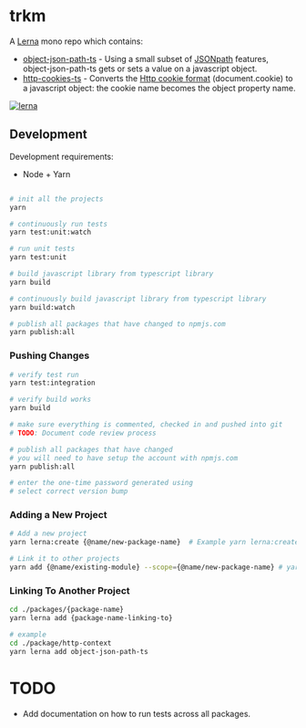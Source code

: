 # trkm

A [Lerna](https://lerna.js.org/) mono repo which contains:

* [object-json-path-ts](./packages/object-json-path-ts/README.md) - Using a small subset of [JSONpath](https://jsontostring.com/jsonpath/) features, object-json-path-ts gets or sets a value on a javascript object.
* [http-cookies-ts](./packages/http-cookies-ts/README.md) - Converts the [Http cookie format](https://developer.mozilla.org/en-US/docs/web/api/document/cookie) (document.cookie) to a javascript object: the cookie name becomes the object property name.

[![lerna](https://img.shields.io/badge/maintained%20with-lerna-cc00ff.svg)](https://lerna.js.org/)

## Development

Development requirements:

* Node + Yarn

```bash

# init all the projects
yarn

# continuously run tests
yarn test:unit:watch

# run unit tests
yarn test:unit

# build javascript library from typescript library
yarn build

# continuously build javascript library from typescript library
yarn build:watch

# publish all packages that have changed to npmjs.com
yarn publish:all
```

### Pushing Changes

```bash
# verify test run
yarn test:integration

# verify build works
yarn build

# make sure everything is commented, checked in and pushed into git
# TODO: Document code review process

# publish all packages that have changed
# you will need to have setup the account with npmjs.com
yarn publish:all

# enter the one-time password generated using 
# select correct version bump
```

### Adding a New Project

```bash
# Add a new project
yarn lerna:create {@name/new-package-name}  # Example yarn lerna:create @trkm/http-context

# Link it to other projects
yarn add {@name/existing-module} --scope={@name/new-package-name} # yarn lerna add @trkm/http-cookies-ts --scope=@trkm/http-context
```

### Linking To Another Project

```bash
cd ./packages/{package-name}
yarn lerna add {package-name-linking-to}

# example
cd ./package/http-context
yarn lerna add object-json-path-ts
```

# TODO

* Add documentation on how to run tests across all packages.
